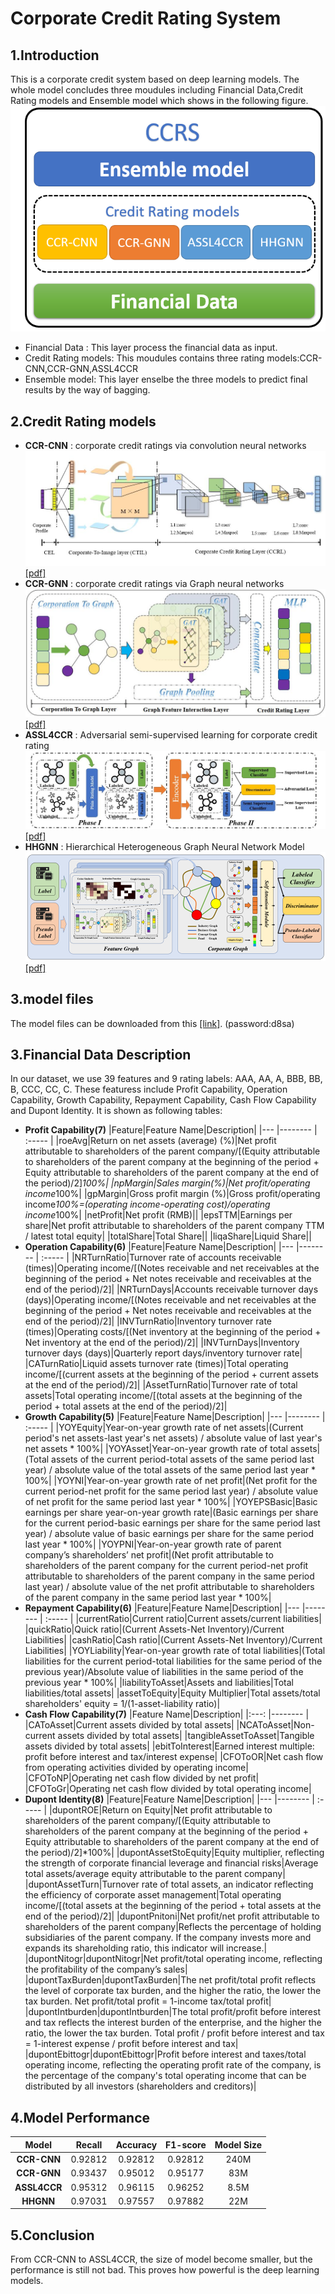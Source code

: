 # Corporate Credit Rating System

## 1.Introduction
This is a corporate credit system based on deep learning models. The whole model concludes three moudules including Financial Data,Credit Rating models and Ensemble model  which shows in the following figure.
![avatar](https://github.com/jing-ge/CCRS/blob/main/images/ccrs.png)
* Financial Data : This layer process the financial data as input.
* Credit Rating models: This moudules contains three rating models:CCR-CNN,CCR-GNN,ASSL4CCR
* Ensemble model: This layer enselbe the three models to predict final results by the way of bagging.


## 2.Credit Rating models
* **CCR-CNN** :  corporate credit ratings via convolution neural networks
![avatar](./images/ccrcnn.jpg)
[[pdf]](https://arxiv.org/abs/2012.03744)
* **CCR-GNN** : corporate credit ratings via Graph neural networks
![avatar](./images/ccrgnn.jpg)
[[pdf]](https://arxiv.org/abs/2012.01933)
* **ASSL4CCR** : Adversarial semi-supervised learning for corporate credit rating 
![avatar](./images/assl4ccr.jpg)
[[pdf]](https://arxiv.org/abs/2104.02479)
* **HHGNN** : Hierarchical Heterogeneous Graph Neural Network Model
![avatar](https://github.com/jing-ge/CCRS/blob/main/images/hhgnn.png)
[[pdf]]()
## 3.model files
The model files can be downloaded from this [[link]](https://pan.baidu.com/s/1HeG6_Hf6X6sTc_2kmJ0x2g). (password:d8sa)
## 3.Financial Data Description
In our dataset, we use 39 features  and 9 rating labels: AAA, AA, A, BBB, BB, B, CCC, CC, C. These featuress include Profit Capability, Operation Capability, Growth Capability, Repayment Capability, Cash Flow Capability and Dupont Identity. It is shown as following tables:

* **Profit Capability(7)**
  |Feature|Feature Name|Description|
  |--- |-------- | :----- |
  |roeAvg|Return on net assets (average) (%)|Net profit attributable to shareholders of the parent company/[(Equity attributable to shareholders of the parent company at the beginning of the period + Equity attributable to shareholders of the parent company at the end of the period)/2]*100%|
  |npMargin|Sales margin(%)|Net profit/operating income*100%|
  |gpMargin|Gross profit margin (%)|Gross profit/operating income*100%=(operating income-operating cost)/operating income*100%|
  |netProfit|Net profit (RMB)||
  |epsTTM|Earnings per share|Net profit attributable to shareholders of the parent company TTM / latest total equity|
  |totalShare|Total Share||
  |liqaShare|Liquid Share||
* **Operation Capability(6)**
  |Feature|Feature Name|Description|
  |--- |-------- | :----- |
  |NRTurnRatio|Turnover rate of accounts receivable (times)|Operating income/[(Notes receivable and net receivables at the beginning of the period + Net notes receivable and receivables at the end of the period)/2]|
  |NRTurnDays|Accounts receivable turnover days (days)|Operating income/[(Notes receivable and net receivables at the beginning of the period + Net notes receivable and receivables at the end of the period)/2]|
  |INVTurnRatio|Inventory turnover rate (times)|Operating costs/[(Net inventory at the beginning of the period + Net inventory at the end of the period)/2]|
  |INVTurnDays|Inventory turnover days (days)|Quarterly report days/inventory turnover rate|
  |CATurnRatio|Liquid assets turnover rate (times)|Total operating income/[(current assets at the beginning of the period + current assets at the end of the period)/2]|
  |AssetTurnRatio|Turnover rate of total assets|Total operating income/[(total assets at the beginning of the period + total assets at the end of the period)/2]|
* **Growth Capability(5)**
  |Feature|Feature Name|Description|
  |--- |-------- | :----- |
  |YOYEquity|Year-on-year growth rate of net assets|(Current period's net assets-last year's net assets) / absolute value of last year's net assets * 100%|
  |YOYAsset|Year-on-year growth rate of total assets|(Total assets of the current period-total assets of the same period last year) / absolute value of the total assets of the same period last year * 100%|
  |YOYNI|Year-on-year growth rate of net profit|(Net profit for the current period-net profit for the same period last year) / absolute value of net profit for the same period last year * 100%|
  |YOYEPSBasic|Basic earnings per share year-on-year growth rate|(Basic earnings per share for the current period-basic earnings per share for the same period last year) / absolute value of basic earnings per share for the same period last year * 100%|
  |YOYPNI|Year-on-year growth rate of parent company’s shareholders’ net profit|(Net profit attributable to shareholders of the parent company for the current period-net profit attributable to shareholders of the parent company in the same period last year) / absolute value of the net profit attributable to shareholders of the parent company in the same period last year * 100%|
* **Repayment Capability(6)**
  |Feature|Feature Name|Description|
  |--- |-------- | :----- |
  |currentRatio|Current ratio|Current assets/current liabilities|
  |quickRatio|Quick ratio|(Current Assets-Net Inventory)/Current Liabilities|
  |cashRatio|Cash ratio|(Current Assets-Net Inventory)/Current Liabilities|
  |YOYLiability|Year-on-year growth rate of total liabilities|(Total liabilities for the current period-total liabilities for the same period of the previous year)/Absolute value of liabilities in the same period of the previous year * 100%|
  |liabilityToAsset|Assets and liabilities|Total liabilities/total assets|
  |assetToEquity|Equity Multiplier|Total assets/total shareholders' equity = 1/(1-asset-liability ratio)|
* **Cash Flow Capability(7)**
  |Feature Name|Description|
  |:---: |-------- |
  |CAToAsset|Current assets divided by total assets|
  |NCAToAsset|Non-current assets divided by total assets|
  |tangibleAssetToAsset|Tangible assets divided by total assets|
  |ebitToInterest|Earned interest multiple: profit before interest and tax/interest expense|
  |CFOToOR|Net cash flow from operating activities divided by operating income|
  |CFOToNP|Operating net cash flow divided by net profit|
  |CFOToGr|Operating net cash flow divided by total operating income|
* **Dupont Identity(8)**
  |Feature|Feature Name|Description|
  |--- |-------- | :----- |
  |dupontROE|Return on Equity|Net profit attributable to shareholders of the parent company/[(Equity attributable to shareholders of the parent company at the beginning of the period + Equity attributable to shareholders of the parent company at the end of the period)/2]*100%|
  |dupontAssetStoEquity|Equity multiplier, reflecting the strength of corporate financial leverage and financial risks|Average total assets/average equity attributable to the parent company|
  |dupontAssetTurn|Turnover rate of total assets, an indicator reflecting the efficiency of corporate asset management|Total operating income/[(total assets at the beginning of the period + total assets at the end of the period)/2]|
  |dupontPnitoni|Net profit/net profit attributable to shareholders of the parent company|Reflects the percentage of holding subsidiaries of the parent company. If the company invests more and expands its shareholding ratio, this indicator will increase.|
  |dupontNitogr|dupontNitogr|Net profit/total operating income, reflecting the profitability of the company’s sales|
  |dupontTaxBurden|dupontTaxBurden|The net profit/total profit reflects the level of corporate tax burden, and the higher the ratio, the lower the tax burden. Net profit/total profit = 1-income tax/total profit|
  |dupontIntburden|dupontIntburden|The total profit/profit before interest and tax reflects the interest burden of the enterprise, and the higher the ratio, the lower the tax burden. Total profit / profit before interest and tax = 1-interest expense / profit before interest and tax|
  |dupontEbittogr|dupontEbittogr|Profit before interest and taxes/total operating income, reflecting the operating profit rate of the company, is the percentage of the company's total operating income that can be distributed by all investors (shareholders and creditors)|
## 4.Model Performance
  |Model| Recall|Accuracy| F1-score|Model Size|
  |:-:|:-:|:-:|:-:|:-:|
  |**CCR-CNN**|0.92812|0.92812|0.92812|240M|
  |**CCR-GNN**|0.93437|0.95012|0.95177|83M|
  |**ASSL4CCR**|0.95312|0.96115|0.96252|8.5M|
  |**HHGNN**|0.97031|0.97557|0.97882|22M|
## 5.Conclusion
  From CCR-CNN to ASSL4CCR, the size of model become smaller, but the performance is still not bad. This proves how powerful is the deep learning models.
